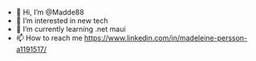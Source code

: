- 👋 Hi, I’m @Madde88
- 👀 I’m interested in new tech
- 🌱 I’m currently learning .net maui
- 📫 How to reach me https://www.linkedin.com/in/madeleine-persson-a1191517/

<!---
Madde88/Madde88 is a ✨ special ✨ repository because its `README.md` (this file) appears on your GitHub profile.
You can click the Preview link to take a look at your changes.
--->
